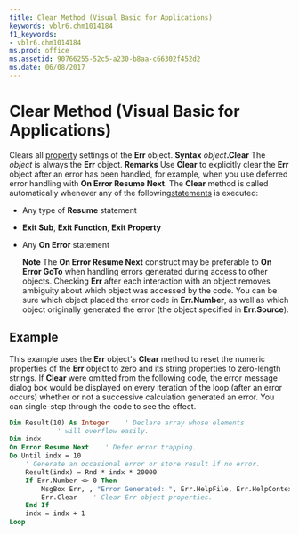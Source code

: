 ```yaml
---
title: Clear Method (Visual Basic for Applications)
keywords: vblr6.chm1014184
f1_keywords:
- vblr6.chm1014184
ms.prod: office
ms.assetid: 90766255-52c5-a230-b8aa-c66302f452d2
ms.date: 06/08/2017
---
```



# Clear Method (Visual Basic for Applications)



Clears all [property](vbe-glossary.md) settings of the **Err** object.
 **Syntax**
 _object_**.Clear**
The  _object_ is always the **Err** object.
 **Remarks**
Use  **Clear** to explicitly clear the **Err** object after an error has been handled, for example, when you use deferred error handling with **On Error Resume Next**. The **Clear** method is called automatically whenever any of the following[statements](vbe-glossary.md) is executed:


- Any type of  **Resume** statement
    
-  **Exit Sub**, **Exit Function**, **Exit Property**
    
- Any  **On Error** statement
    
     **Note**  The  **On Error Resume Next** construct may be preferable to **On Error GoTo** when handling errors generated during access to other objects. Checking **Err** after each interaction with an object removes ambiguity about which object was accessed by the code. You can be sure which object placed the error code in **Err.Number**, as well as which object originally generated the error (the object specified in **Err.Source**).


## Example

This example uses the  **Err** object's **Clear** method to reset the numeric properties of the **Err** object to zero and its string properties to zero-length strings. If **Clear** were omitted from the following code, the error message dialog box would be displayed on every iteration of the loop (after an error occurs) whether or not a successive calculation generated an error. You can single-step through the code to see the effect.


```vb
Dim Result(10) As Integer    ' Declare array whose elements 
            ' will overflow easily.
Dim indx
On Error Resume Next    ' Defer error trapping.
Do Until indx = 10
    ' Generate an occasional error or store result if no error.
    Result(indx) = Rnd * indx * 20000
    If Err.Number <> 0 Then
        MsgBox Err, , "Error Generated: ", Err.HelpFile, Err.HelpContext
        Err.Clear    ' Clear Err object properties.
    End If
    indx = indx + 1
Loop

```


